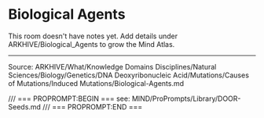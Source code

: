 # Biological Agents

This room doesn't have notes yet. Add details under ARKHIVE/Biological_Agents to grow the Mind Atlas.

---
Source: ARKHIVE/What/Knowledge Domains Disciplines/Natural Sciences/Biology/Genetics/DNA Deoxyribonucleic Acid/Mutations/Causes of Mutations/Induced Mutations/Biological-Agents.md

/// === PROPROMPT:BEGIN ===
see: MIND/ProPrompts/Library/DOOR-Seeds.md
/// === PROPROMPT:END ===

